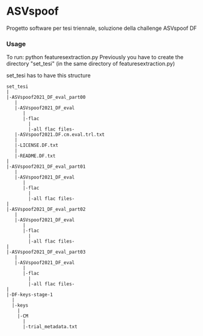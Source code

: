 # ASVspoof
Progetto software per tesi triennale, soluzione della challenge ASVspoof DF

### Usage
To run: python featuresextraction.py
Previously you have to create the directory "set_tesi" (in the same directory of featuresextraction.py)

set_tesi has to have this structure

``` 
set_tesi
|
|-ASVspoof2021_DF_eval_part00
   |
   |-ASVspoof2021_DF_eval
      |
      |-flac
        |
        |-all flac files-
   |-ASVspoof2021.DF.cm.eval.trl.txt
   |
   |-LICENSE.DF.txt
   |
   |-README.DF.txt
|
|-ASVspoof2021_DF_eval_part01
   |
   |-ASVspoof2021_DF_eval
      |
      |-flac
        |
        |-all flac files-
|
|-ASVspoof2021_DF_eval_part02
   |
   |-ASVspoof2021_DF_eval
      |
      |-flac
        |
        |-all flac files-
|
|-ASVspoof2021_DF_eval_part03
   |
   |-ASVspoof2021_DF_eval
      |
      |-flac
        |
        |-all flac files-
|        
|-DF-keys-stage-1
  |
  |-keys
    |
    |-CM
      |
      |-trial_metadata.txt
``` 
